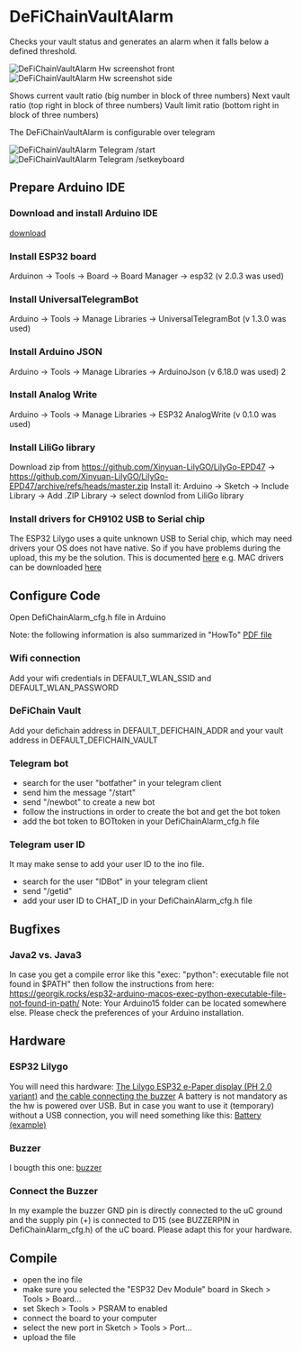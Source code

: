 # DeFiChainVaultAlarm
Checks your vault status and generates an alarm when it falls below a defined threshold.

![DeFiChainVaultAlarm Hw screenshot front](front.jpg)
![DeFiChainVaultAlarm Hw screenshot side](side.jpg)

Shows current vault ratio (big number in block of three numbers)
Next vault ratio (top right in block of three numbers)
Vault limit ratio (bottom right in block of three numbers)

The DeFiChainVaultAlarm is configurable over telegram

![DeFiChainVaultAlarm Telegram /start](telegram_start.jpg)
![DeFiChainVaultAlarm Telegram /setkeyboard](telegram_setkeyboard.jpg)

## Prepare Arduino IDE

### Download and install Arduino IDE
[download](https://www.arduino.cc/en/software)

### Install ESP32 board
Arduinon -> Tools -> Board -> Board Manager -> esp32 (v 2.0.3 was used)

### Install UniversalTelegramBot
Arduino -> Tools -> Manage Libraries -> UniversalTelegramBot (v 1.3.0 was used)

### Install Arduino JSON
Arduino -> Tools -> Manage Libraries -> ArduinoJson (v 6.18.0 was used)
2
### Install Analog Write
Arduino -> Tools -> Manage Libraries -> ESP32 AnalogWrite (v 0.1.0 was used)

### Install LiliGo library
Download zip from https://github.com/Xinyuan-LilyGO/LilyGo-EPD47
-> https://github.com/Xinyuan-LilyGO/LilyGo-EPD47/archive/refs/heads/master.zip
Install it:
Arduino -> Sketch -> Include Library -> Add .ZIP Library -> select downlod from LiliGo library

### Install drivers for CH9102 USB to Serial chip
The ESP32 Lilygo uses a quite unknown USB to Serial chip, which may need drivers your OS does not have native. So if you have problems during the upload, this my be the solution.
This is documented [here](https://arduino.stackexchange.com/questions/88522/drivers-for-ch9102x-serial-port-chip)
e.g. MAC drivers can be downloaded [here](https://www.wch.cn/downloads/CH34XSER_MAC_ZIP.html)


## Configure Code
Open DefiChainAlarm_cfg.h file in Arduino

Note: the following information is also summarized in "HowTo" [PDF file](DeFiChainVaulAlarm_how_to_configure.pdf)

### Wifi connection
Add your wifi credentials in DEFAULT_WLAN_SSID and DEFAULT_WLAN_PASSWORD

### DeFiChain Vault
Add your defichain address in DEFAULT_DEFICHAIN_ADDR
and your vault address in DEFAULT_DEFICHAIN_VAULT

### Telegram bot
- search for the user "botfather" in your telegram client
- send him the message "/start"
- send "/newbot" to create a new bot
- follow the instructions in order to create the bot and get the bot token
- add the bot token to BOTtoken in your DefiChainAlarm_cfg.h file

### Telegram user ID
It may make sense to add your user ID to the ino file. 
- search for the user "IDBot" in your telegram client
- send "/getid"
- add your user ID to CHAT_ID in your DefiChainAlarm_cfg.h file

## Bugfixes

### Java2 vs. Java3
In case you get a compile error like this "exec: "python": executable file not found in $PATH" then follow the instructions from here:
https://georgik.rocks/esp32-arduino-macos-exec-python-executable-file-not-found-in-path/
Note: Your Arduino15 folder can be located somewhere else. Please check the preferences of your Arduino installation.


## Hardware

### ESP32 Lilygo
You will need this hardware:
[The Lilygo ESP32 e-Paper display (PH 2.0 variant)](https://de.aliexpress.com/item/1005002006058892.html?spm=a2g0o.order_list.0.0.56495c5fTINk9D&gatewayAdapt=glo2deu) and 
[the cable connecting the buzzer](https://de.aliexpress.com/item/1005003912905288.html?spm=a2g0o.order_list.0.0.56495c5fTINk9D&gatewayAdapt=glo2deu)
A battery is not mandatory as the hw is powered over USB. But in case you want to use it (temporary) without a USB connection, you will need something like this:
[Battery (example)](https://de.aliexpress.com/item/1005002919536938.html?spm=a2g0o.productlist.0.0.74036fa6idQD2W&ad_pvid=202205021227217858146889041840000671022_1&s=p) 

### Buzzer
I bougth this one: [buzzer](https://www.amazon.de/gp/product/B07DPR4BTN/ref=ppx_yo_dt_b_asin_title_o00_s00?ie=UTF8&psc=1)

### Connect the Buzzer
In my example the buzzer GND pin is directly connected to the uC ground and the supply pin (+) is connected to D15 (see BUZZERPIN in DefiChainAlarm_cfg.h) of the uC board. Please adapt this for your hardware.


## Compile

- open the ino file
- make sure you selected the "ESP32 Dev Module" board in Skech > Tools > Board...
- set Skech > Tools > PSRAM to enabled
- connect the board to your computer
- select the new port in Sketch > Tools > Port...
- upload the file

